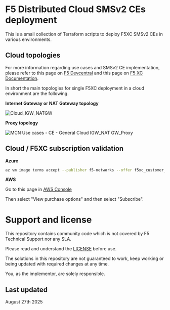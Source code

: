# F5 Distributed Cloud SMSv2 CEs deployment

This is a small collection of Terraform scripts to deploy F5XC SMSv2 CEs in various environments.

## Cloud topologies

For more information regarding use cases and SMSv2 CE implementation, please refer to this page on [F5 Devcentral](https://community.f5.com/kb/technicalarticles/how-to-deploy-an-f5xc-smsv2-site-with-the-help-of-automation/342198) and this page on [F5 XC Documentation](https://docs.cloud.f5.com/docs-v2/multi-cloud-network-connect/how-to/site-management/create-secure-mesh-site-v2).

In short the main topologies for single F5XC deployment in a cloud environment are the following.

**Internet Gateway or NAT Gateway topology**

![Cloud_IGW_NATGW](https://github.com/user-attachments/assets/52a7231f-bcda-43f2-a00f-fedb34dd6b4d)

**Proxy topology**

![MCN Use cases - CE - General Cloud IGW_NAT GW_Proxy](https://github.com/user-attachments/assets/3121a6a8-8378-4bc0-a1a5-f4a22e500f85)

## Cloud / F5XC subscription validation

**Azure**

```sh
az vm image terms accept --publisher f5-networks --offer f5xc_customer_edge --plan f5xccebyol
```

**AWS**

Go to this page in [AWS Console](https://aws.amazon.com/marketplace/search/results?searchTerms=F5+Distributed+Cloud+BYOL)

Then select "View purchase options" and then select "Subscribe".

# Support and license

This repository contains community code which is not covered by F5 Technical Support nor any SLA.

Please read and understand the [LICENSE](COPYING.txt) before use. 

The solutions in this repository are not guaranteed to work, keep working or being updated with required changes at any time.

You, as the implementor, are solely responsible.


## Last updated
August 27th 2025